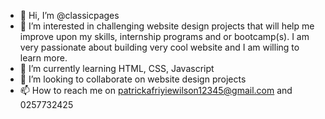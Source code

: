 - 👋 Hi, I’m @classicpages
- 👀 I’m interested in challenging website design projects that will help me improve upon my skills, internship programs and or bootcamp(s). I am very passionate about building very cool website and I am willing to learn more.
- 🌱 I’m currently learning HTML, CSS, Javascript
- 💞️ I’m looking to collaborate on website design projects 
- 📫 How to reach me on patrickafriyiewilson12345@gmail.com and 0257732425

<!---
classicpages/classicpages is a ✨ special ✨ repository because its `README.md` (this file) appears on your GitHub profile.
You can click the Preview link to take a look at your changes.
--->
